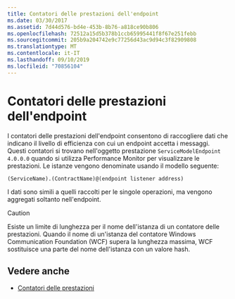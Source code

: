 ```yaml
---
title: Contatori delle prestazioni dell'endpoint
ms.date: 03/30/2017
ms.assetid: 7d44d576-bd4e-453b-8b76-a818ce90b806
ms.openlocfilehash: 72512a15d5b378b1ccb65995441f8f67e251febb
ms.sourcegitcommit: 205b9a204742e9c77256d43ac9d94c3f82909808
ms.translationtype: MT
ms.contentlocale: it-IT
ms.lasthandoff: 09/10/2019
ms.locfileid: "70856104"
---
```

# <a name="endpoint-performance-counters"></a>Contatori delle prestazioni dell'endpoint
I contatori delle prestazioni dell'endpoint consentono di raccogliere dati che indicano il livello di efficienza con cui un endpoint accetta i messaggi. Questi contatori si trovano nell'oggetto prestazione `ServiceModelEndpoint 4.0.0.0` quando si utilizza Performance Monitor per visualizzare le prestazioni. Le istanze vengono denominate usando il modello seguente:  
  
`(ServiceName).(ContractName)@(endpoint listener address)`  
  
 I dati sono simili a quelli raccolti per le singole operazioni, ma vengono aggregati soltanto nell'endpoint.  
  
> [!CAUTION]
> Esiste un limite di lunghezza per il nome dell'istanza di un contatore delle prestazioni. Quando il nome di un'istanza del contatore Windows Communication Foundation (WCF) supera la lunghezza massima, WCF sostituisce una parte del nome dell'istanza con un valore hash.  
  
## <a name="see-also"></a>Vedere anche

- [Contatori delle prestazioni](../../../../../docs/framework/wcf/diagnostics/performance-counters/index.md)
